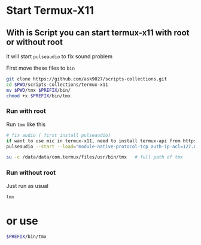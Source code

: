 # Start Termux-X11

## With is Script you can start termux-x11 with root or without root
It will start `pulseaudio` to fix sound problem

First move these files to `bin`
```bash
git clone https://github.com/ask9027/scripts-collections.git
cd $PWD/scripts-collections/termux-x11
mv $PWD/tmx $PREFIX/bin/
chmod +x $PREFIX/bin/tmx
```

### Run with root
Run `tmx` like this
```bash
# fix audio ( first install pulseaudio)
if want to use mic in termux-x11, need to install termux-api from https://github.com/termux/termux-api
pulseaudio --start --load="module-native-protocol-tcp auth-ip-acl=127.0.0.1 auth-anonymous=1" --exit-idle-time=-1 -D
```
```bash
su -c /data/data/com.termux/files/usr/bin/tmx 	# full path of tmx
```

### Run without root
Just run as usual
```bash
tmx
```
# or use
```bash
$PREFIX/bin/tmx
```
